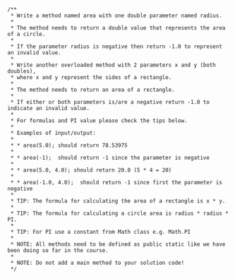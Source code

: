     /**
     * Write a method named area with one double parameter named radius.
     *
     * The method needs to return a double value that represents the area of a circle.
     *
     * If the parameter radius is negative then return -1.0 to represent an invalid value.
     *
     * Write another overloaded method with 2 parameters x and y (both doubles),
     * where x and y represent the sides of a rectangle.
     *
     * The method needs to return an area of a rectangle.
     *
     * If either or both parameters is/are a negative return -1.0 to indicate an invalid value.
     *
     * For formulas and PI value please check the tips below.
     *
     * Examples of input/output:
     *
     * * area(5.0); should return 78.53975
     *
     * * area(-1);  should return -1 since the parameter is negative
     *
     * * area(5.0, 4.0); should return 20.0 (5 * 4 = 20)
     *
     * * area(-1.0, 4.0);  should return -1 since first the parameter is negative
     *
     * TIP: The formula for calculating the area of a rectangle is x * y.
     *
     * TIP: The formula for calculating a circle area is radius * radius * PI.
     *
     * TIP: For PI use a constant from Math class e.g. Math.PI
     *
     * NOTE: All methods need to be defined as public static like we have been doing so far in the course.
     *
     * NOTE: Do not add a main method to your solution code!
     */
